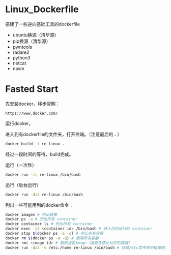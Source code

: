# Linux_Dockerfile
 搭建了一些逆向基础工具的dockerfile

* ubuntu换源（清华源）
* pip换源（清华源）
* pwntools
* radare2
* python3
* netcat
* nasm

# Fasted Start

先安装docker，移步官网：
```http
https://www.docker.com/
```
运行docker。

进入到有dockerfile的文件夹，打开终端。（注意最后的 **.** ）
```sh
docker build -t re-linux .
```
经过一段时间的等待，build完成。

运行（一次性）
```sh
docker run -it re-linux /bin/bash
```

运行（后台运行）
```sh
docker run -dit re-linux /bin/bash
```

列出一些可能用到的docker命令：
```sh
docker images # 列出镜像
docker ps -a # 列出所有 conrainer
docker container ls # 列出所有 conrainer
docker exec -it <container id> /bin/bash # 进入已经运行的 container
docker stop $(docker ps -a -q) # 停止所有容器
docker rm $(docker ps -a -q) # 删除所有容器
docker rmi <image id> # 删除指定image（需要先停止对应的容器）
docker run -dit -v /etc:/home re-linux /bin/bash # 挂载/etc文件夹到镜像的/home文件夹
```